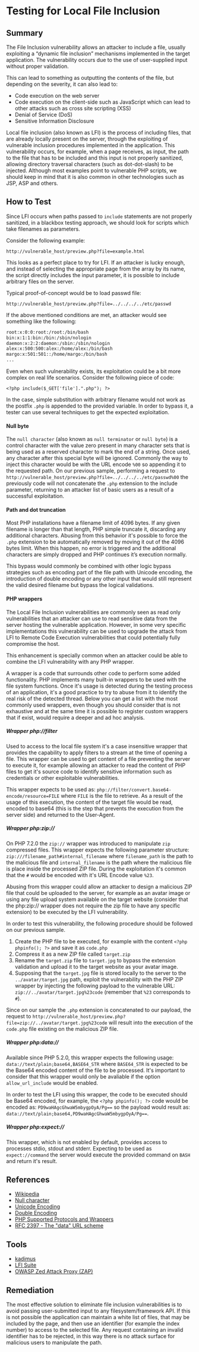 # Testing for Local File Inclusion

## Summary

The File Inclusion vulnerability allows an attacker to include a file, usually exploiting a “dynamic file inclusion” mechanisms implemented in the target application. The vulnerability occurs due to the use of user-supplied input without proper validation.

This can lead to something as outputting the contents of the file, but depending on the severity, it can also lead to:

- Code execution on the web server
- Code execution on the client-side such as JavaScript which can lead to other attacks such as cross site scripting (XSS)
- Denial of Service (DoS)
- Sensitive Information Disclosure

Local file inclusion (also known as LFI) is the process of including files, that are already locally present on the server, through the exploiting of vulnerable inclusion procedures implemented in the application. This vulnerability occurs, for example, when a page receives, as input, the path to the file that has to be included and this input is not properly sanitized, allowing directory traversal characters (such as dot-dot-slash) to be injected. Although most examples point to vulnerable PHP scripts, we should keep in mind that it is also common in other technologies such as JSP, ASP and others.

## How to Test

Since LFI occurs when paths passed to `include` statements are not properly sanitized, in a blackbox testing approach, we should look for scripts which take filenames as parameters.

Consider the following example:

`http://vulnerable_host/preview.php?file=example.html`

This looks as a perfect place to try for LFI. If an attacker is lucky enough, and instead of selecting the appropriate page from the array by its name, the script directly includes the input parameter, it is possible to include arbitrary files on the server.

Typical proof-of-concept would be to load passwd file:

`http://vulnerable_host/preview.php?file=../../../../etc/passwd`

If the above mentioned conditions are met, an attacker would see something like the following:

```bash
root:x:0:0:root:/root:/bin/bash
bin:x:1:1:bin:/bin:/sbin/nologin
daemon:x:2:2:daemon:/sbin:/sbin/nologin
alex:x:500:500:alex:/home/alex:/bin/bash
margo:x:501:501::/home/margo:/bin/bash
...
```

Even when such vulnerability exists, its exploitation could be a bit more complex on real life scenarios. Consider the following piece of code:

`<?php include($_GET['file'].".php"); ?>`

In the case, simple substitution with arbitrary filename would not work as the postfix `.php` is appended to the provided variable. In order to bypass it, a tester can use several techniques to get the expected exploitation. 

#### Null byte

The `null character` (also known as `null terminator` or `null byte`) is a control character with the value zero present in many character sets that is being used as a reserved character to mark the end of a string. Once used, any character after this special byte will be ignored. Commonly the way to inject this character would be with the URL encode `%00` so appending it to the requested path. On our previous sample, performing a request to `http://vulnerable_host/preview.php?file=../../../../etc/passwd%00` the previously code will not concatenate the `.php` extension to the include parameter, returning to an attacker list of basic users as a result of a successful exploitation. 
 
#### Path and dot truncation
Most PHP installations have a filename limit of 4096 bytes. If any given filename is longer than that length, PHP simple truncate it, discarding any additional characters. Abusing from this behavior it's possible to force the `.php` extension to be automatically removed by moving it out of the 4096 bytes limit. When this happen, no error is triggered and the additional characters are simply dropped and PHP continues it’s execution normally.

This bypass would commonly be combined with other logic bypass strategies such as encoding part of the file path with Unicode encoding, the introduction of double encoding or any other input that would still represent the valid desired filename but bypass the logical validations.

#### PHP wrappers
The Local File Inclusion vulnerabilities are commonly seen as read only vulnerabilities that an attacker can use to read sensitive data from the server hosting the vulnerable application. However, in some very specific implementations this vulnerability can be used to upgrade the attack from LFI to Remote Code Execution vulnerabilities that could potentially fully compromise the host. 

This enhancement is specially common when an attacker could be able to combine the LFI vulnerability with any PHP wrapper. 

A wrapper is a code that surrounds other code to perform some added functionality. PHP implements many built-in wrappers to be used with the file system functions. Once it's usage is detected during the testing process of an application, it's a good practice to try to abuse from it to identify the real risk of the detected thread. Below you can get a list with the most commonly used wrappers, even though you should consider that is not exhaustive and at the same time it is possible to register custom wrappers that if exist, would require a deeper and ad hoc analysis.

##### Wrapper php://filter
Used to access to the local file system it's a case insensitive wrapper that provides the capability to apply filters to a stream at the time of opening a file. This wrapper can be used to get content of a file preventing the server to execute it, for example allowing an attacker to read the content of PHP files to get it's source code to identify sensitive information such as credentials or other exploitable vulnerabilities. 

This wrapper expects to be used as: `php://filter/convert.base64-encode/resource=FILE` where `FILE` is the file to retrieve. As a result of the usage of this execution, the content of the target file would be read, encoded to base64 (this is the step that prevents the execution from the server side) and returned to the User-Agent.
 
##### Wrapper php:zip://
On PHP 7.2.0 the `zip://` wrapper was introduced to manipulate `zip` compressed files. This wrapper expects the following parameter structure: `zip:///filename_path#internal_filename` where `filename_path` is the path to the malicious file and `internal_filename` is the path where the malicious file is place inside the processed ZIP file. During the exploitation it's common that the `#` would be encoded with it's URL Encode value `%23`. 

Abusing from this wrapper could allow an attacker to design a malicious ZIP file that could be uploaded to the server, for example as an avatar image or using any file upload system available on the target website (consider that the php:zip:// wrapper does not require the zip file to have any specific extension) to be executed by the LFI vulnerability. 

In order to test this vulnerability, the following procedure should be followed on our previous sample.

1. Create the PHP file to be executed, for example with the content `<?php phpinfo(); ?>` and save it as `code.php`
2. Compress it as a new ZIP file called `target.zip`
3. Rename the `target.zip` file to `target.jpg` to bypass the extension validation and upload it to the target website as your avatar image. 
4. Supposing that the `target.jpg` file is stored locally to the server to the `../avatar/target.jpg` path, exploit the vulnerability with the PHP ZIP wrapper by injecting the following payload to the vulnerable URL: `zip://../avatar/target.jpg%23code` (remember that `%23` corresponds to `#`). 

Since on our sample the `.php` extension is concatenated to our payload, the request to `http://vulnerable_host/preview.php?file=zip://../avatar/target.jpg%23code` will result into the execution of the `code.php` file existing on the malicious ZIP file. 

##### Wrapper php:data://
Available since PHP 5.2.0, this wrapper expects the following usage: `data://text/plain;base64,BASE64_STR` where `BASE64_STR` is expected to be the Base64 encoded content of the file to be processed. It's important to consider that this wrapper would only be avaliable if the option `allow_url_include` would be enabled. 

In order to test the LFI using this wrapper, the code to be executed should be Base64 encoded, for example, the `<?php phpinfo(); ?>` code would be encoded as: `PD9waHAgcGhwaW5mbygpOyA/Pg==` so the payload would result as: `data://text/plain;base64,PD9waHAgcGhwaW5mbygpOyA/Pg==`. 
##### Wrapper php:expect://
This wrapper, which is not enabled by default, provides access to processes stdio, stdout and stderr. Expecting to be used as `expect://command` the server would execute the provided command on `BASH` and return it's result. 

## References

- [Wikipedia](https://www.wikipedia.org/wiki/Local_File_Inclusion)
- [Null character](https://en.wikipedia.org/wiki/Null_character)
- [Unicode Encoding](https://owasp.org/www-community/attacks/Unicode_Encoding)
- [Double Encoding](https://owasp.org/www-community/Double_Encoding)
- [PHP Supported Protocols and Wrappers](https://www.php.net/manual/en/wrappers.php)
- [RFC 2397 - The "data" URL scheme](http://www.faqs.org/rfcs/rfc2397.html)

## Tools
- [kadimus](https://github.com/P0cL4bs/Kadimus)
- [LFI Suite](https://github.com/D35m0nd142/LFISuite)
- [OWASP Zed Attack Proxy (ZAP)](https://www.zaproxy.org) 

## Remediation

The most effective solution to eliminate file inclusion vulnerabilities is to avoid passing user-submitted input to any filesystem/framework API. If this is not possible the application can maintain a white list of files, that may be included by the page, and then use an identifier (for example the index number) to access to the selected file. Any request containing an invalid identifier has to be rejected, in this way there is no attack surface for malicious users to manipulate the path.
